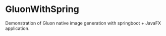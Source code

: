 # GluonWithSpring
Demonstration of Gluon native image generation with springboot + JavaFX application.
